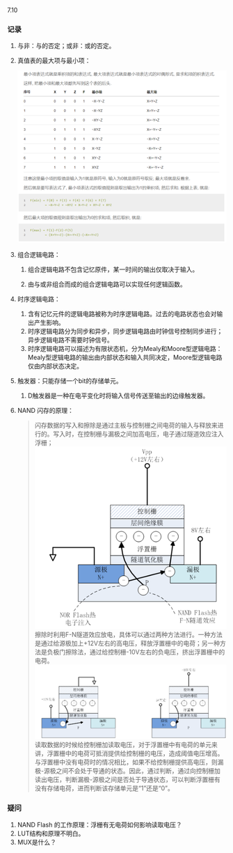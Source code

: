 7.10 

### 记录

1. 与非：与的否定；或非：或的否定。

2. 真值表的最大项与最小项：

   ![1562724404661](assets/1562724404661.png)

3. 组合逻辑电路：

    1. 组合逻辑电路不包含记忆原件，某一时间的输出仅取决于输入。

    2. 由与或非组合而成的组合逻辑电路可以实现任何逻辑函数。

4. 时序逻辑电路：

    1. 含有记忆元件的逻辑电路被称为时序逻辑电路。过去的电路状态也会对输出产生影响。
    2. 时序逻辑电路分为同步和异步，同步逻辑电路由时钟信号控制同步进行；异步逻辑电路不需要时钟信号。
    3. 时序逻辑电路可以描述为有限状态机，分为Mealy和Moore型逻辑电路：Mealy型逻辑电路的输出由内部状态和输入共同决定，Moore型逻辑电路仅由内部状态决定。

5. 触发器：只能存储一个bit的存储单元。

    1. D触发器是一种在电平变化时将输入信号传送至输出的边缘触发器。

6. NAND 闪存的原理：

    >闪存数据的写入和擦除是通过主板与控制栅之间电荷的输入与释放来进行的。写入时，在控制栅与漏极之间加高电压，电子通过隧道效应注入浮栅；
     ![img](assets/001MaBVDty6MW7FzxuV19&690.png)
     擦除时利用F-N隧道效应放电，具体可以通过两种方法进行。一种方法是通过给源极加上+12V左右的高电压，释放浮置栅中的电荷；另一种方法是负极门擦除法，通过给控制栅-10V左右的负电压，挤出浮置栅中的电荷。
     ![img](assets/001MaBVDty6MW7Hl9PD4d&690.png)
     读取数据的时候给控制栅加读取电压，对于浮置栅中有电荷的单元来讲，浮置栅中的电荷可抵消提供给控制栅的电压，造成阈值电压增高。与浮置栅中没有电荷时的情况相比，如果不给控制栅提供高电压，则漏极-源极之间不会处于导通的状态。因此，通过判断，通过向控制栅加读出电压，判断漏极-源极之间是否处于导通状态，可以判断浮置栅有没有存储电荷，进而判断该存储单元是“1”还是“0”。





### 疑问

1. NAND Flash 的工作原理：浮栅有无电荷如何影响读取电压？
2. LUT结构和原理不明白。
3. MUX是什么？